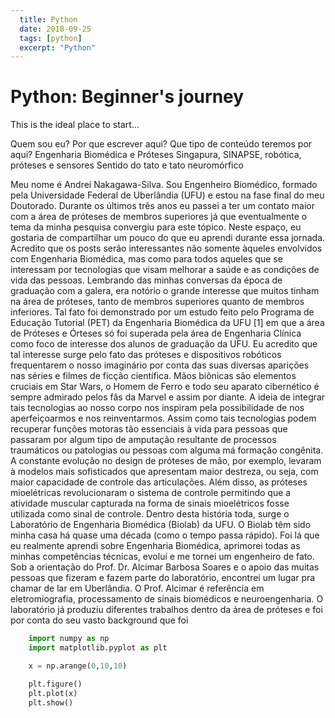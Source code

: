 ```yaml
---
  title: Python
  date: 2018-09-25
  tags: [python]
  excerpt: "Python"
---
```


# Python: Beginner's journey

This is the ideal place to start...

Quem sou eu? Por que escrever aqui? Que tipo de conteúdo teremos por aqui?
Engenharia Biomédica e Próteses
Singapura, SINAPSE, robótica, próteses e sensores
Sentido do tato e tato neuromórfico

Meu nome é Andrei Nakagawa-Silva. Sou Engenheiro Biomédico, formado pela Universidade Federal de Uberlândia (UFU) e estou na fase final do meu Doutorado. Durante os últimos três anos eu passei a ter um contato maior com a área de próteses de membros superiores já que eventualmente o tema da minha pesquisa convergiu para este tópico. Neste espaço, eu gostaria de compartilhar um pouco do que eu aprendi durante essa jornada. Acredito que os posts serão interessantes não somente àqueles envolvidos com Engenharia Biomédica, mas como para todos aqueles que se interessam por tecnologias que visam melhorar a saúde e as condições de vida das pessoas.
Lembrando das minhas conversas da época de graduação com a galera, era notório o grande interesse que muitos tinham na área de próteses, tanto de membros superiores quanto de membros inferiores. Tal fato foi demonstrado por um estudo feito pelo Programa de Educação Tutorial (PET) da Engenharia Biomédica da UFU [1] em que a área de Próteses e Órteses só foi superada pela área de Engenharia Clínica como foco de interesse dos alunos de graduação da UFU.
Eu acredito que tal interesse surge pelo fato das próteses e dispositivos robóticos frequentarem o nosso imaginário por conta das suas diversas aparições nas séries e filmes de ficção científica. Mãos biônicas são elementos cruciais em Star Wars, o Homem de Ferro e todo seu aparato cibernético é sempre admirado pelos fâs da Marvel e assim por diante. A ideia de integrar tais tecnologias ao nosso corpo nos inspiram pela possibilidade de nos aperfeiçoarmos e nos reinventarmos. Assim como tais tecnologias podem recuperar funções motoras tão essenciais à vida para pessoas que passaram por algum tipo de amputação resultante de processos traumáticos ou patologias ou pessoas com alguma má formação congênita. A constante evolução no design de próteses de mão, por exemplo, levaram à modelos mais sofisticados que apresentam maior destreza, ou seja, com maior capacidade de controle das articulações. Além disso, as próteses mioelétricas revolucionaram o sistema de controle permitindo que a atividade muscular capturada na forma de sinais mioelétricos fosse utilizada como sinal de controle.
Dentro desta história toda, surge o Laboratório de Engenharia Biomédica (Biolab) da UFU. O Biolab têm sido minha casa há quase uma década (como o tempo passa rápido). Foi lá que eu realmente aprendi sobre Engenharia Biomédica, aprimorei todas as minhas competências técnicas, evoluí e me tornei um engenheiro de fato. Sob a orientação do Prof. Dr. Alcimar Barbosa Soares e o apoio das muitas pessoas que fizeram e fazem parte do laboratório, encontrei um lugar pra chamar de lar em Uberlândia. O Prof. Alcimar é referência em eletromiografia, processamento de sinais biomédicos e neuroengenharia. O laboratório já produziu diferentes trabalhos dentro da área de próteses e foi por conta do seu vasto background que foi

```python
    import numpy as np
    import matplotlib.pyplot as plt

    x = np.arange(0,10,10)

    plt.figure()
    plt.plot(x)
    plt.show()

```
